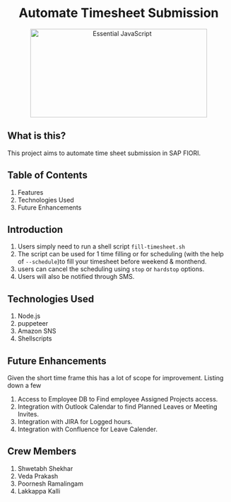 <h1 align="center"> Automate Timesheet Submission </h1>

<div align="center">
    <img src="https://github.com/Shwetabh1/submitTimesheet/blob/master/time-isnt-the-main-thing-1000x486.png" alt="Essential JavaScript" width="400" height="200"/>
  <br>
</div>


## What is this?
This project aims to automate time sheet submission in SAP FIORI.

## Table of Contents
1. Features
1. Technologies Used
1. Future Enhancements

## Introduction
1. Users simply need to run a shell script `fill-timesheet.sh`
1. The script can be used for 1 time filling or for scheduling (with the help of `--schedule`)to fill your timesheet before weekend & monthend.
1. users can cancel the scheduling using `stop` or `hardstop` options.
1. Users will also be notified through SMS.

## Technologies Used
1. Node.js
1. puppeteer
1. Amazon SNS
1. Shellscripts

## Future Enhancements
Given the short time frame this has a lot of scope for improvement. Listing down a few
1. Access to Employee DB to Find employee Assigned Projects access.
1. Integration with Outlook Calendar to find Planned Leaves or Meeting Invites.
1. Integration with JIRA for Logged hours.
1. Integration with Confluence for Leave Calender.

## Crew Members
1. Shwetabh Shekhar
1. Veda Prakash
1. Poornesh Ramalingam
1. Lakkappa Kalli

